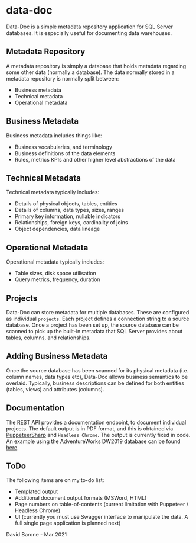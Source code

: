 # data-doc

Data-Doc is a simple metadata repository application for SQL Server databases. It is especially useful for documenting data warehouses.

## Metadata Repository

A metadata repository is simply a database that holds metadata regarding some other data (normally a database). The data normally stored in a metadata repository is normally split between:

- Business metadata
- Technical metadata
- Operational metadata

## Business Metadata

Business metadata includes things like:
- Business vocabularies, and terminology
- Business definitions of the data elements
- Rules, metrics KPIs and other higher level abstractions of the data

## Technical Metadata

Technical metadata typically includes:
- Details of physical objects, tables, entities
- Details of columns, data types, sizes, ranges
- Primary key information, nullable indicators
- Relationships, foreign keys, cardinality of joins
- Object dependencies, data lineage

## Operational Metadata

Operational metadata typically includes:
- Table sizes, disk space utilisation
- Query metrics, frequency, duration

## Projects
Data-Doc can store metadata for multiple databases. These are configured as individual `projects`. Each project defines a connection string to a source database. Once a project has been set up, the source database can be scanned to pick up the built-in metadata that SQL Server provides about tables, columns, and relationships.

## Adding Business Metadata
Once the source database has been scanned for its physical metadata (i.e. column names, data types etc), Data-Doc allows business semantics to be overlaid. Typically, business descriptions can be defined for both entities (tables, views) and attributes (columns).

## Documentation
The REST API provides a documentation endpoint, to document individual projects. The default output is in PDF format, and this is obtained via <a href="https://www.puppeteersharp.com/index.html">PuppeteerSharp</a> and `Headless Chrome`. The output is currently fixed in code. An example using the AdventureWorks DW2019 database can be found <a href='https://github.com/davidbarone/data-doc/blob/main/docs/AdventureWorks DW2019.pdf'>here</a>.

## ToDo
The following items are on my to-do list:
- Templated output
- Additional document output formats (MSWord, HTML)
- Page numbers on table-of-contents (current limitation with Puppeteer / Headless Chrome)
- UI (currently you must use Swagger interface to manipulate the data. A full single page application is planned next)

David Barone - Mar 2021